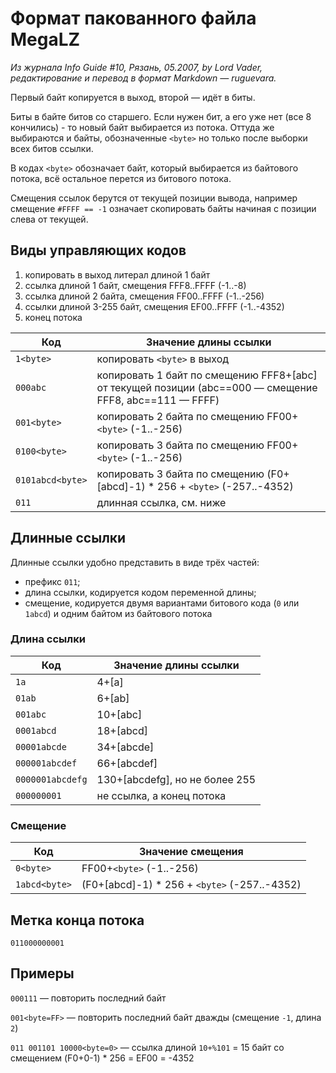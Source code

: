 # Формат пакованного файла MegaLZ

*Из журнала Info Guide #10, Рязань, 05.2007, by Lord Vader, редактирование
и перевод в формат Markdown — ruguevara.*

Первый байт копируется в выход, второй — идёт в биты.

Биты в байте битов со старшего. Если нужен бит, а его уже нет (все 8
кончились) - то новый байт выбирается из потока. Оттуда же выбираются и байты,
обозначенные `<byte>`  но только после выборки всех битов ссылки.

В кодах `<byte>` обозначает байт, который выбирается из байтового потока, всё
остальное перется из битового потока.

Смещения ссылок берутся от текущей позиции вывода, например смещение `#FFFF == -1`
означает скопировать байты начиная с позиции слева от текущей.

## Виды управляющих кодов

1. копировать в выход литерал длиной 1 байт
2. ссылка длиной 1 байт,     смещения FFF8..FFFF (-1..-8)
3. ссылка длиной 2 байта,    смещения FF00..FFFF (-1..-256)
4. ccылки длиной 3-255 байт, смещения EF00..FFFF (-1..-4352)
5. конец потока

| Код              | Значение длины ссылки                                                                                   |
|------------------|---------------------------------------------------------------------------------------------------------|
| `1<byte>`        | копировать `<byte>` в выход                                                                             |
| `000abc`         | копировать 1 байт по смещению FFF8+[abc] от текущей позиции (abc==000 — смещение FFF8, abc==111 — FFFF) |
| `001<byte>`      | копировать 2 байта по смещению FF00+`<byte>` (-1..-256)                                                 |
| `0100<byte>`     | копировать 3 байта по смещению FF00+`<byte>` (-1..-256)                                                 |
| `0101abcd<byte>` | копировать 3 байта по смещению (F0+[abcd]-1) * 256 + `<byte>` (-257..-4352)                             |
| `011`            | длинная ссылка, см. ниже                                                                                |

## Длинные ссылки

Длинные ссылки удобно представить в виде трёх частей:

* префикс `011`;
* длина ссылки, кодируется кодом переменной длины;
* смещение, кодируется двумя вариантами битового кода (`0` или `1abcd`) и одним байтом из байтового потока

### Длина ссылки

| Код            | Значение длины ссылки                        |
|----------------|----------------------------------------------|
|`1a`            | 4+[a]                                        |
|`01ab`          | 6+[ab]                                       |
|`001abc`        | 10+[abc]                                     |
|`0001abcd`      | 18+[abcd]                                    |
|`00001abcde`    | 34+[abcde]                                   |
|`000001abcdef`  | 66+[abcdef]                                  |
|`0000001abcdefg`| 130+[abcdefg], но не более 255               |
|`000000001`     | не ссылка, а конец потока                    |

### Смещение

| Код            | Значение смещения                            |
|----------------|----------------------------------------------|
| `0<byte>`      | FF00+`<byte>` (-1..-256)                     |
| `1abcd<byte>`  | (F0+[abcd]-1) * 256 + `<byte>` (-257..-4352) |

## Метка конца потока

`011000000001`

## Примеры

`000111` — повторить последний байт

`001<byte=FF>` — повторить последний байт дважды (смещение `-1`, длина `2`)

`011 001101 10000<byte=0>` — ссылка длиной `10+%101` = 15 байт со смещением
(F0+0-1) * 256 = EF00 = -4352
